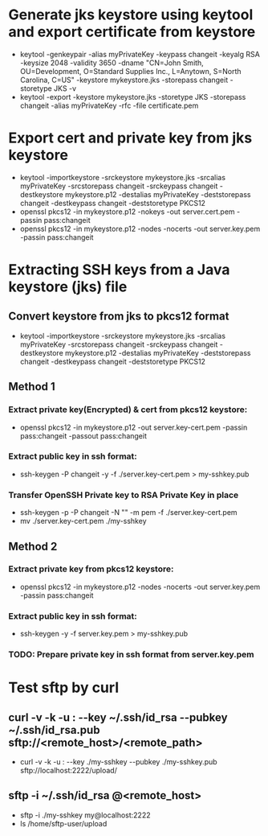 # Generate jks keystore using keytool and export certificate from keystore
- keytool -genkeypair -alias myPrivateKey -keypass changeit -keyalg RSA -keysize 2048 -validity 3650 -dname "CN=John Smith, OU=Development, O=Standard Supplies Inc., L=Anytown, S=North Carolina, C=US" -keystore mykeystore.jks -storepass changeit -storetype JKS -v
- keytool -export -keystore mykeystore.jks -storetype JKS -storepass changeit -alias myPrivateKey -rfc -file certificate.pem

# Export cert and private key from jks keystore
- keytool -importkeystore -srckeystore mykeystore.jks -srcalias myPrivateKey -srcstorepass changeit -srckeypass changeit -destkeystore mykeystore.p12 -destalias myPrivateKey -deststorepass changeit -destkeypass changeit -deststoretype PKCS12
- openssl pkcs12 -in mykeystore.p12 -nokeys -out server.cert.pem -passin pass:changeit
- openssl pkcs12 -in mykeystore.p12 -nodes -nocerts -out server.key.pem -passin pass:changeit

# Extracting SSH keys from a Java keystore (jks) file
## Convert keystore from jks to pkcs12 format
- keytool -importkeystore -srckeystore mykeystore.jks -srcalias myPrivateKey -srcstorepass changeit -srckeypass changeit -destkeystore mykeystore.p12 -destalias myPrivateKey -deststorepass changeit -destkeypass changeit -deststoretype PKCS12
## Method 1
### Extract private key(Encrypted) & cert from pkcs12 keystore:
- openssl pkcs12 -in mykeystore.p12 -out server.key-cert.pem -passin pass:changeit -passout pass:changeit
### Extract public key in ssh format:
- ssh-keygen -P changeit -y -f ./server.key-cert.pem > my-sshkey.pub
### Transfer OpenSSH Private key to RSA Private Key in place
- ssh-keygen -p -P changeit -N "" -m pem -f ./server.key-cert.pem
- mv ./server.key-cert.pem ./my-sshkey
## Method 2
### Extract private key from pkcs12 keystore:
- openssl pkcs12 -in mykeystore.p12 -nodes -nocerts -out server.key.pem -passin pass:changeit
### Extract public key in ssh format:
- ssh-keygen -y -f server.key.pem > my-sshkey.pub
### TODO: Prepare private key in ssh format from server.key.pem

# Test sftp by curl
## curl -v -k -u <username>: --key ~/.ssh/id_rsa --pubkey ~/.ssh/id_rsa.pub sftp://<remote_host>/<remote_path>
- curl -v -k -u <username>: --key ./my-sshkey --pubkey ./my-sshkey.pub sftp://localhost:2222/upload/
## sftp -i ~/.ssh/id_rsa <username>@<remote_host>
- sftp -i ./my-sshkey my@localhost:2222
- ls /home/sftp-user/upload
